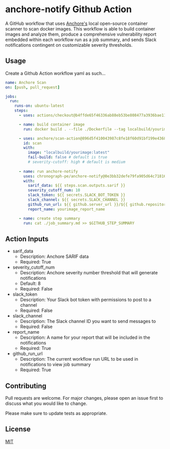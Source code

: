 # anchore-notify Github Action

A GitHub workflow that uses [Anchore's](https://github.com/marketplace/actions/anchore-container-scan) local open-source container scanner to scan docker images. This workflow is able to build container images and analyze them, produce a comprehensive vulnerability report embedded within each workflow run as a job summary, and sends Slack notifications contingent on customizable severity thresholds.

## Usage

Create a Github Action workflow yaml as such...

```yaml
name: Anchore Scan
on: [push, pull_request]

jobs:
  run:
    runs-on: ubuntu-latest
    steps:
      - uses: actions/checkout@b4ffde65f46336ab88eb53be808477a3936bae11 #v4.1.1

      - name: build container image
        run: docker build . --file ./Dockerfile --tag localbuild/yourimage:latest

      - uses: anchore/scan-action@896d5f410043987c8fe18f60d91bf199e436840c # v3.3.8
        id: scan
        with:
          image: "localbuild/yourimage:latest"
          fail-build: false # default is true
          # severity-cutoff: high # default is medium
      
      - name: run anchore-notify
        uses: chronograph-pe/anchore-notify@0e3bb32defe79fa905d64c7181669abdf5e82c43 #v1
        with:
          sarif_data: ${{ steps.scan.outputs.sarif }}
          severity_cutoff_num: 10
          slack_token: ${{ secrets.SLACK_BOT_TOKEN }} 
          slack_channel: ${{ secrets.SLACK_CHANNEL }} 
          github_run_url: ${{ github.server_url }}/${{ github.repository }}/actions/runs/${{ github.run_id }}
          report_name: yourimage_report_name

      - name: create step summary
        run: cat ./job_summary.md >> $GITHUB_STEP_SUMMARY


```

## Action Inputs

- sarif_data
  - Description: Anchore SARIF data
  - Required: True
- severity_cutoff_num
  - Description: Anchore severity number threshold that will generate notifications
  - Default: 8
  - Required: False
- slack_token
  - Description: Your Slack bot token with permissions to post to a channel
  - Required: False
- slack_channel
  - Description: The Slack channel ID you want to send messages to
  - Required: False
- report_name
  - Description: A name for your report that will be included in the notifications
  - Required: True
- github_run_url
  - Description: The current workflow run URL to be used in notifications to view job summary
  - Required: True


## Contributing

Pull requests are welcome. For major changes, please open an issue first
to discuss what you would like to change.

Please make sure to update tests as appropriate.

## License

[MIT](https://choosealicense.com/licenses/mit/)
